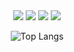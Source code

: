 <div align="center">
    <img src="https://rule34.xxx/counter/0.gif"/>
    <img src="https://rule34.xxx/counter/6.gif"/>
    <img src="https://rule34.xxx/counter/3.gif"/>
    <img src="https://rule34.xxx/counter/9.gif"/>
        
![Top Langs](https://github-readme-stats.vercel.app/api/top-langs/?username=yinmus&layout=compact&cache_seconds=1800)
</div>




